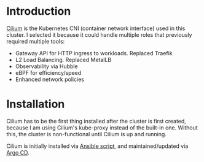 # Introduction
[Cilium](https://cilium.io/) is the Kubernetes CNI (container network interface) used in this cluster. I selected it because it could handle multiple roles that previously required multiple tools:
* Gateway API for HTTP ingress to workloads. Replaced Traefik
* L2 Load Balancing. Replaced MetalLB
* Observability via Hubble
* eBPF for efficiency/speed
* Enhanced network policies

# Installation
Cilium has to be the first thing installed after the cluster is first created, because I am using Cilium's kube-proxy instead of the built-in one. Without this, the cluster is non-functional until Cilium is up and running.

Cilium is initially installed via [Ansible script](/_ansible), and maintained/updated via [Argo CD](/argocd).